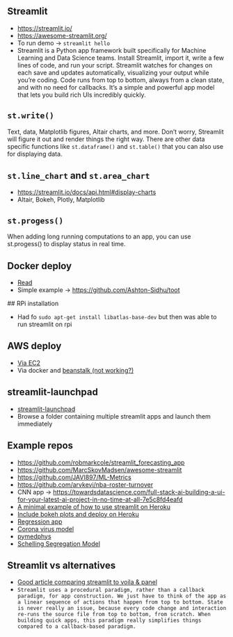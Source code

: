 ## Streamlit
* https://streamlit.io/
* https://awesome-streamlit.org/
* To run demo -> `streamlit hello`
* Streamlit is a Python app framework built specifically for Machine Learning and Data Science teams. Install Streamlit, import it, write a few lines of code, and run your script. Streamlit watches for changes on each save and updates automatically, visualizing your output while you’re coding. Code runs from top to bottom, always from a clean state, and with no need for callbacks. It’s a simple and powerful app model that lets you build rich UIs incredibly quickly. 

## `st.write()` 
Text, data, Matplotlib figures, Altair charts, and more. Don’t worry, Streamlit will figure it out and render things the right way. There are other data specific functions like `st.dataframe()` and `st.table()` that you can also use for displaying data.

## `st.line_chart` and `st.area_chart`
* https://streamlit.io/docs/api.html#display-charts
* Altair, Bokeh, Plotly, Matplotlib 

## `st.progess()`
When adding long running computations to an app, you can use st.progess() to display status in real time.

## Docker deploy
* [Read](https://maelfabien.github.io/project/Streamlit/#)
* Simple example -> https://github.com/Ashton-Sidhu/toot

## RPi installation
* Had fo `sudo apt-get install libatlas-base-dev` but then was able to run streamlit on rpi

## AWS deploy
* [Via EC2](https://blog.jcharistech.com/2019/10/29/how-to-deploy-streamlit-apps-on-aws-ec2/)
* Via docker and [beanstalk (not working?)](https://discuss.streamlit.io/t/deploying-streamlit-app-to-aws-beanstalk-using-docker/1493/4)

## streamlit-launchpad
* [streamlit-launchpad](https://github.com/ideonate/streamlit-launchpad)
* Browse a folder containing multiple streamlit apps and launch them immediately 

## Example repos
* https://github.com/robmarkcole/streamlit_forecasting_app
* https://github.com/MarcSkovMadsen/awesome-streamlit
* https://github.com/JAVI897/ML-Metrics
* https://github.com/arvkevi/nba-roster-turnover
* CNN app -> https://towardsdatascience.com/full-stack-ai-building-a-ui-for-your-latest-ai-project-in-no-time-at-all-7e5c8fd4eafd
* [A minimal example of how to use streamlit on Heroku](https://github.com/ericmjl/minimal-streamlit-example)
* [Include bokeh plots and deploy on Heroku](https://pythonforundergradengineers.com/streamlit-app-with-bokeh.html)
* [Regression app](https://github.com/andfanilo/regression-streamlit-viz)
* [Corona virus model](https://github.com/archydeberker/corona-calculator)
* [pymedphys](https://discuss.streamlit.io/t/an-example-deployed-streamlit-app-pymedphys/2681?u=randyzwitch)
* [Schelling Segregation Model](http://adilmoujahid.com/posts/2020/05/streamlit-python-schelling/)

## Streamlit vs alternatives
* [Good article comparing streamlit to voila & panel](https://ericmjl.github.io/essays-on-data-science/miscellaneous/dashboarding-landscape/)
* `Streamlit uses a procedural paradigm, rather than a callback paradigm, for app construction. We just have to think of the app as a linear sequence of actions that happen from top to bottom. State is never really an issue, because every code change and interaction re-runs the source file from top to bottom, from scratch. When building quick apps, this paradigm really simplifies things compared to a callback-based paradigm.`